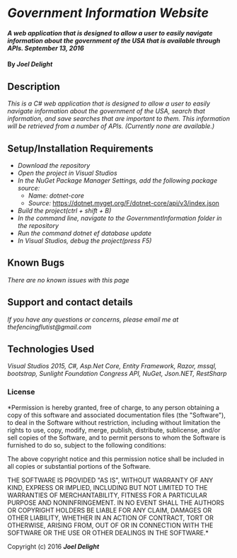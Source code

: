 # _Government Information Website_

#### _A web application that is designed to allow a user to easily navigate information about the government of the USA that is available through APIs. September 13, 2016_

#### By _**Joel Delight**_

## Description

_This is a C# web application that is designed to allow a user to easily navigate information about the government of the USA, search that information, and save searches that are important to them. This information will be retrieved from a number of APIs. (Currently none are available.)_

## Setup/Installation Requirements

* _Download the repository_
* _Open the project in Visual Studios_
* _In the NuGet Package Manager Settings, add the following package source:_
  * _Name: dotnet-core_
  * _Source:_ https://dotnet.myget.org/F/dotnet-core/api/v3/index.json
* _Build the project(ctrl + shift + B)_
* _In the command line, navigate to the GovernmentInformation folder in the repository_
* _Run the command dotnet ef database update_
* _In Visual Studios, debug the project(press F5)_

## Known Bugs

_There are no known issues with this page_

## Support and contact details

_If you have any questions or concerns, please email me at thefencingflutist@gmail.com_


## Technologies Used

_Visual Studios 2015, C#, Asp.Net Core, Entity Framework, Razor, mssql, bootstrap, Sunlight Foundation Congress API, NuGet, Json.NET, RestSharp_

### License

*Permission is hereby granted, free of charge, to any person obtaining a copy
of this software and associated documentation files (the "Software"), to deal
in the Software without restriction, including without limitation the rights
to use, copy, modify, merge, publish, distribute, sublicense, and/or sell
copies of the Software, and to permit persons to whom the Software is
furnished to do so, subject to the following conditions:

The above copyright notice and this permission notice shall be included in all
copies or substantial portions of the Software.

THE SOFTWARE IS PROVIDED "AS IS", WITHOUT WARRANTY OF ANY KIND, EXPRESS OR
IMPLIED, INCLUDING BUT NOT LIMITED TO THE WARRANTIES OF MERCHANTABILITY,
FITNESS FOR A PARTICULAR PURPOSE AND NONINFRINGEMENT. IN NO EVENT SHALL THE
AUTHORS OR COPYRIGHT HOLDERS BE LIABLE FOR ANY CLAIM, DAMAGES OR OTHER
LIABILITY, WHETHER IN AN ACTION OF CONTRACT, TORT OR OTHERWISE, ARISING FROM,
OUT OF OR IN CONNECTION WITH THE SOFTWARE OR THE USE OR OTHER DEALINGS IN THE
SOFTWARE.*

Copyright (c) 2016 **_Joel Delight_**
